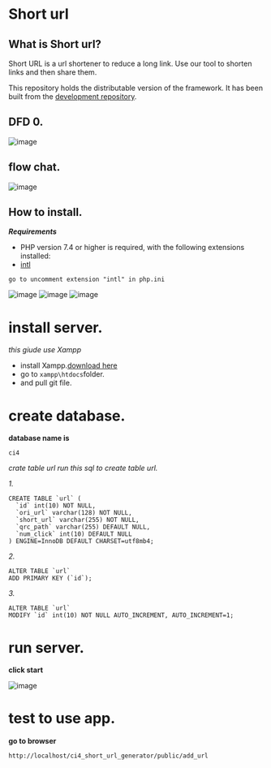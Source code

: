 # Short url

## What is Short url?

Short URL is a url shortener to reduce a long link. Use our tool to shorten links and then share them.

This repository holds the distributable version of the framework. It has been built from the
[development repository](https://github.com/rutpte/ci4_short_url_generator.git).


## DFD 0.
![image](https://user-images.githubusercontent.com/3283729/202655679-ac9bf7cf-e83b-472a-956f-be01765dc0f3.png)

## flow chat.
![image](https://user-images.githubusercontent.com/3283729/202655837-9375b2e7-08fa-4bd5-a784-bcf115829464.png)

## How to install.
***Requirements***

* PHP version 7.4 or higher is required, with the following extensions installed:
*  [intl](http://php.net/manual/en/intl.requirements.php)

```
go to uncomment extension "intl" in php.ini 
```
![image](https://user-images.githubusercontent.com/3283729/202761442-d308de28-c63b-4530-b56f-adc03b92b951.png)
![image](https://user-images.githubusercontent.com/3283729/202761553-5e60bd39-64cb-41f9-92c3-5336c9feaaf3.png)
![image](https://user-images.githubusercontent.com/3283729/202761821-4766829d-855c-4f9b-a378-1fd3c24b96f6.png)

#  install server.
*this giude use Xampp*

* install Xampp.[download here](https://www.apachefriends.org/download.html)
* go to ```xampp\htdocs```folder.
* and pull git file.


# create database.


**database name is**

```ci4```

*crate table url*
*run this sql to create table url.*

*1.*
```
CREATE TABLE `url` (
  `id` int(10) NOT NULL,
  `ori_url` varchar(128) NOT NULL,
  `short_url` varchar(255) NOT NULL,
  `qrc_path` varchar(255) DEFAULT NULL,
  `num_click` int(10) DEFAULT NULL
) ENGINE=InnoDB DEFAULT CHARSET=utf8mb4;
```
*2.*
```
ALTER TABLE `url`
ADD PRIMARY KEY (`id`);
```
*3.*
```
ALTER TABLE `url`
MODIFY `id` int(10) NOT NULL AUTO_INCREMENT, AUTO_INCREMENT=1;
```

# run server.
**click start**

![image](https://user-images.githubusercontent.com/3283729/202666553-e997adfa-c76b-4ae7-ac4a-66716dccf440.png)

# test to use app.
**go to browser**
```
http://localhost/ci4_short_url_generator/public/add_url
```





